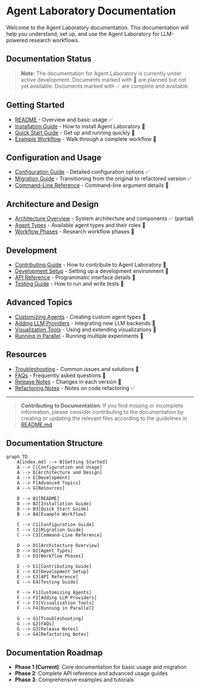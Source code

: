 # Agent Laboratory Documentation

Welcome to the Agent Laboratory documentation. This documentation will help you understand, set up, and use the Agent Laboratory for LLM-powered research workflows.

## Documentation Status

> **Note:** The documentation for Agent Laboratory is currently under active development. 
> Documents marked with 🚧 are planned but not yet available. 
> Documents marked with ✅ are complete and available.

## Getting Started

- [README](../../README.md) - Overview and basic usage ✅
- [Installation Guide](./installation.md) - How to install Agent Laboratory 🚧
- [Quick Start Guide](./quickstart.md) - Get up and running quickly 🚧
- [Example Workflow](./example_workflow.md) - Walk through a complete workflow 🚧

## Configuration and Usage

- [Configuration Guide](./configuration.md) - Detailed configuration options ✅
- [Migration Guide](./migration_guide.md) - Transitioning from the original to refactored version ✅
- [Command-Line Reference](./cli_reference.md) - Command-line argument details 🚧

## Architecture and Design

- [Architecture Overview](./architecture.md) - System architecture and components ✅ (partial)
- [Agent Types](./agent_types.md) - Available agent types and their roles 🚧
- [Workflow Phases](./workflow_phases.md) - Research workflow phases 🚧

## Development

- [Contributing Guide](../../CONTRIBUTING.md) - How to contribute to Agent Laboratory 🚧
- [Development Setup](./development_setup.md) - Setting up a development environment 🚧
- [API Reference](./api_reference.md) - Programmatic interface details 🚧
- [Testing Guide](./testing.md) - How to run and write tests 🚧

## Advanced Topics

- [Customizing Agents](./customizing_agents.md) - Creating custom agent types 🚧
- [Adding LLM Providers](./adding_llm_providers.md) - Integrating new LLM backends 🚧
- [Visualization Tools](./visualization_tools.md) - Using and extending visualizations 🚧
- [Running in Parallel](./parallel_execution.md) - Running multiple experiments 🚧

## Resources

- [Troubleshooting](./troubleshooting.md) - Common issues and solutions 🚧
- [FAQs](./faq.md) - Frequently asked questions 🚧
- [Release Notes](./release_notes.md) - Changes in each version 🚧
- [Refactoring Notes](./REFACTORING_NOTES.md) - Notes on code refactoring ✅

---

> **Contributing to Documentation**: If you find missing or incomplete information, please consider contributing to the documentation by creating or updating the relevant files according to the guidelines in [README.md](./README.md).

## Documentation Structure

```mermaid
graph TD
    A[index.md] --> B[Getting Started]
    A --> C[Configuration and Usage]
    A --> D[Architecture and Design]
    A --> E[Development]
    A --> F[Advanced Topics]
    A --> G[Resources]
    
    B --> B1[README]
    B --> B2[Installation Guide]
    B --> B3[Quick Start Guide]
    B --> B4[Example Workflow]
    
    C --> C1[Configuration Guide]
    C --> C2[Migration Guide]
    C --> C3[Command-Line Reference]
    
    D --> D1[Architecture Overview]
    D --> D2[Agent Types]
    D --> D3[Workflow Phases]
    
    E --> E1[Contributing Guide]
    E --> E2[Development Setup]
    E --> E3[API Reference]
    E --> E4[Testing Guide]
    
    F --> F1[Customizing Agents]
    F --> F2[Adding LLM Providers]
    F --> F3[Visualization Tools]
    F --> F4[Running in Parallel]
    
    G --> G1[Troubleshooting]
    G --> G2[FAQs]
    G --> G3[Release Notes]
    G --> G4[Refactoring Notes]
```

## Documentation Roadmap

- **Phase 1 (Current)**: Core documentation for basic usage and migration
- **Phase 2**: Complete API reference and advanced usage guides
- **Phase 3**: Comprehensive examples and tutorials 